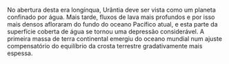 ﻿No abertura desta era longínqua, Urântia deve ser vista como um planeta confinado por água. Mais tarde, fluxos de lava mais profundos e por isso mais densos afloraram do fundo do oceano Pacífico atual, e esta parte da superfície coberta de água se tornou uma depressão considerável. A primeira massa de terra continental emergiu do oceano mundial num ajuste compensatório  do equilíbrio da crosta terrestre gradativamente mais espessa.